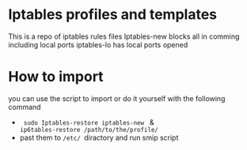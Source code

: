 # Iptables profiles and templates

This is a repo of iptables rules files
Iptables-new blocks all in comming including local ports 
iptables-lo has local ports opened 
# How to import
you can use the script to import or do it yourself with the following command  
* <code> sudo Iptables-restore iptables-new </code> & <code> ip6tables-restore /path/to/the/profile/ </code>
* past them to <code>/etc/ </code>diractory and run smip script
